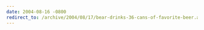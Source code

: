 ```yaml
---
date: 2004-08-16 -0800
redirect_to: /archive/2004/08/17/bear-drinks-36-cans-of-favorite-beer.aspx/
---
```


